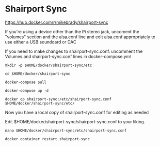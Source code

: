 # Shairport Sync
https://hub.docker.com/r/mikebrady/shairport-sync

If you're using a device other than the Pi stereo jack,
uncoment the "volumes" section and the alsa.conf line
and edit alsa.conf appropriately to use either a USB soundcard
or DAC

If you need to make changes to shairport-sync.conf.
uncomment the Volumes and shairport-sync.conf lines in 
docker-compose.yml


```
mkdir -p $HOME/docker/shairport-sync/etc
```
```
cd $HOME/docker/shairport-sync
```
```
docker-compose pull
```
```
docker-compose up -d
```
```
docker cp shairport-sync:/etc/shairport-sync.conf $HOME/docker/shairport-sync/etc/
```
Now you have a local copy of shairport-sync.conf for editing as needed




Edit $HOME/docker/shairport-sync/shairport-sync.conf to your liking.
```
nano $HOME/docker/shairport-sync/etc/shairport-sync.conf
```
```
docker container restart shairport-sync
```